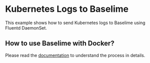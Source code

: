 # Kubernetes Logs to Baselime
 
This example shows how to send Kubernetes logs to Baselime using Fluentd DaemonSet.

## How to use Baselime with Docker?
Please read the [documentation](https://baselime.io/docs/sending-data/kubernetes/) to understand the process in details.
